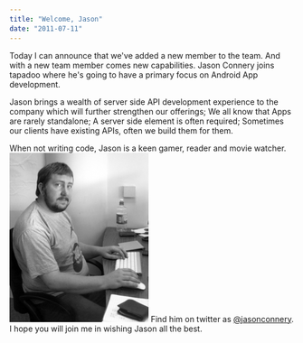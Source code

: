 ```yaml
---
title: "Welcome, Jason"
date: "2011-07-11"
---
```


Today I can announce that we've added a new member to the team. And with a new team member comes new capabilities. Jason Connery joins tapadoo where he's going to have a primary focus on Android App development.

Jason brings a wealth of server side API development experience to the company which will further strengthen our offerings; We all know that Apps are rarely standalone; A server side element is often required; Sometimes our clients have existing APIs, often we build them for them.

When not writing code, Jason is a keen gamer, reader and movie watcher. [![](images/jason-246x300.png "jason")](https://tapadoo.wpengine.com/wp-content/uploads/2011/07/jason.png) Find him on twitter as [@jasonconnery](http://twitter.com/jasonconnery). I hope you will join me in wishing Jason all the best.
